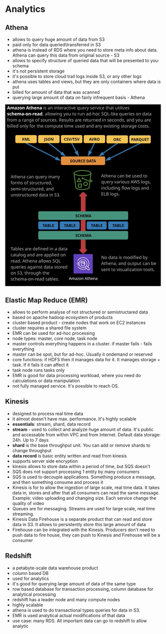 # Analytics

## Athena

- allows to query huge amount of data from S3
- paid only for data queried\transferred in S3
- athena is instead of RDS where you need to store meta info about data. Athena can query this data from original source - S3
- allows to specify structure of queried data that will be presented to you: schema
- it's not persistent storage
- it's possible to store cloud trail logs inside S3, or any other logs
- athena uses tables and views, but they are only containers where data is put
- billed for amount of data that was scanned
- querying large amount of data on fairly infrequent basis - Athena

![athena](../images/athena.png)

## Elastic Map Reduce (EMR)

- allows to perform analyse of not structured or semistructared data
- based on apache hadoop ecosystem of products
- cluster based product - create nodes that work on EC2 instances
- cluster requires a shared file system
- EMR can be used for ad-hoc processing 
- node types: master, core node, task node
- master controls everything happens in a cluster. if master fails - fails everything
- master can be spot, but for ad-hoc. Usually it ondemand or reserved
- core functions: if HDFS then it manages data for it. It manages storage + task. If it fails it can affect it
- task node runs tasks only
- EMR is good for data processing workload, where you need do calculations or data manipulation
- not fully managed service. It's possible to reach OS.

## Kinesis

- designed to process real time data
- it almost doesn't have max. performance. It's highly scalable
- **essentials**: stream, shard, data record
- **stream** - used to collect and analyze huge amount of data. It's public and accessable from within VPC and from Internet. Default data storage: 24h. Up to 7 days
- **shard** is the base throughput unit. You can add or remove shards to change throughput
- **data record** is basic entity written and read from kinesis
- supports server side encryption
- kinesis allows to store data within a period of time, but SQS doesn't
- SQS does not support processing 1 entity by many consumers
- SQS is used to decouple applications. Something produce a message, and then something consume and process it
- Kinesis is for to allow the ingestion of large scale, real time data. It takes data in, stores and after that all consumers can read the same message. Example: video uploading and changing size. Each service change the quality of video
- Queues are for messaging. Streams are used for large scale, real time streaming.
- Kinesis Data Firehouse is a separate product that can read and store data in S3. It allows to persistently store this large amount of data
- Firehouse can be integrated with the Kinesis. Producers don't need to push data to fire house, they can push to Kinesis and Firehouse will be a consumer

## Redshift

- a petabyte-scale data warehouse product
- column based DB
- used for analytics
- it's good for querying large amount of data of the same type
- row based database for transaction processing, column database for analytical processing
- redshift has a leader node and many compute nodes
- highly scalable
- athena is used to do transactional types queries for data in S3.
- EMR is used analytical actual modifications of that data
- use case: many RDS. All important data can go to redshift to allow analytic

